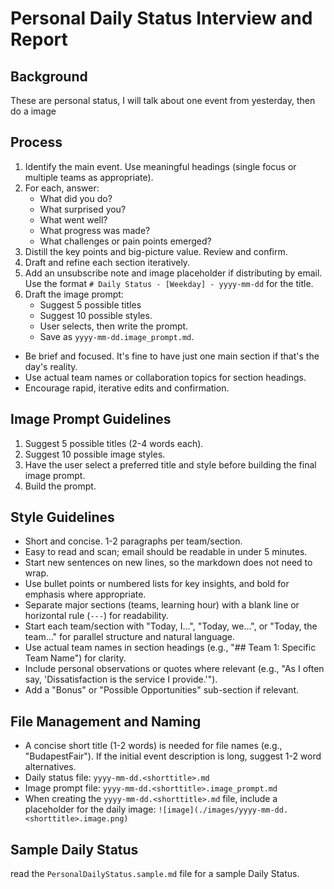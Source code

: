# Personal Daily Status Interview and Report

## Background

These are personal status, I will talk about one event from yesterday, then do a image

## Process

1. Identify the main event. Use meaningful headings (single focus or multiple teams as appropriate).
2. For each, answer:
    - What did you do?
    - What surprised you?
    - What went well?
    - What progress was made?
    - What challenges or pain points emerged?
3. Distill the key points and big-picture value. Review and confirm.
4. Draft and refine each section iteratively.
5. Add an unsubscribe note and image placeholder if distributing by email. Use the format `# Daily Status - [Weekday] - yyyy-mm-dd` for the title.
6. Draft the image prompt:
    - Suggest 5 possible titles
    - Suggest 10 possible styles.
    - User selects, then write the prompt.
    - Save as `yyyy-mm-dd.image_prompt.md`.

- Be brief and focused. It's fine to have just one main section if that's the day's reality.
- Use actual team names or collaboration topics for section headings.
- Encourage rapid, iterative edits and confirmation.

## Image Prompt Guidelines

1. Suggest 5 possible titles (2-4 words each).
2. Suggest 10 possible image styles.
3. Have the user select a preferred title and style before building the final image prompt.
4. Build the prompt.

## Style Guidelines

- Short and concise. 1-2 paragraphs per team/section.
- Easy to read and scan; email should be readable in under 5 minutes.
- Start new sentences on new lines, so the markdown does not need to wrap.
- Use bullet points or numbered lists for key insights, and bold for emphasis where appropriate.
- Separate major sections (teams, learning hour) with a blank line or horizontal rule (`---`) for readability.
- Start each team/section with "Today, I...", "Today, we...", or "Today, the team..." for parallel structure and natural language.
- Use actual team names in section headings (e.g., "## Team 1: Specific Team Name") for clarity.
- Include personal observations or quotes where relevant (e.g., "As I often say, 'Dissatisfaction is the service I provide.'").
- Add a "Bonus" or "Possible Opportunities" sub-section if relevant.


## File Management and Naming

- A concise short title (1-2 words) is needed for file names (e.g., "BudapestFair"). If the initial event description is long, suggest 1-2 word alternatives.
- Daily status file: `yyyy-mm-dd.<shorttitle>.md`
- Image prompt file: `yyyy-mm-dd.<shorttitle>.image_prompt.md`
- When creating the `yyyy-mm-dd.<shorttitle>.md` file, include a placeholder for the daily image: `![image](./images/yyyy-mm-dd.<shorttitle>.image.png)`


## Sample Daily Status

read the `PersonalDailyStatus.sample.md` file for a sample Daily Status.
